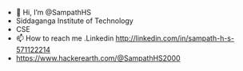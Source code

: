 - 👋 Hi, I’m @SampathHS
- Siddaganga Institute of Technology
- CSE
- 📫 How to reach me .Linkedin http://linkedin.com/in/sampath-h-s-571122214
-   https://www.hackerearth.com/@SampathHS2000

<!---
SampathHS/SampathHS is a ✨ special ✨ repository because its `README.md` (this file) appears on your GitHub profile.
You can click the Preview link to take a look at your changes.
--->
